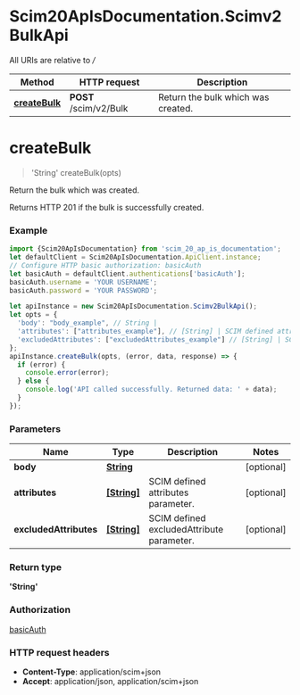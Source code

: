 # Scim20ApIsDocumentation.Scimv2BulkApi

All URIs are relative to */*

Method | HTTP request | Description
------------- | ------------- | -------------
[**createBulk**](Scimv2BulkApi.md#createBulk) | **POST** /scim/v2/Bulk | Return the bulk which was created.

<a name="createBulk"></a>
# **createBulk**
> &#x27;String&#x27; createBulk(opts)

Return the bulk which was created.

Returns HTTP 201 if the bulk is successfully created.

### Example
```javascript
import {Scim20ApIsDocumentation} from 'scim_20_ap_is_documentation';
let defaultClient = Scim20ApIsDocumentation.ApiClient.instance;
// Configure HTTP basic authorization: basicAuth
let basicAuth = defaultClient.authentications['basicAuth'];
basicAuth.username = 'YOUR USERNAME';
basicAuth.password = 'YOUR PASSWORD';

let apiInstance = new Scim20ApIsDocumentation.Scimv2BulkApi();
let opts = { 
  'body': "body_example", // String | 
  'attributes': ["attributes_example"], // [String] | SCIM defined attributes parameter.
  'excludedAttributes': ["excludedAttributes_example"] // [String] | SCIM defined excludedAttribute parameter.
};
apiInstance.createBulk(opts, (error, data, response) => {
  if (error) {
    console.error(error);
  } else {
    console.log('API called successfully. Returned data: ' + data);
  }
});
```

### Parameters

Name | Type | Description  | Notes
------------- | ------------- | ------------- | -------------
 **body** | [**String**](String.md)|  | [optional] 
 **attributes** | [**[String]**](String.md)| SCIM defined attributes parameter. | [optional] 
 **excludedAttributes** | [**[String]**](String.md)| SCIM defined excludedAttribute parameter. | [optional] 

### Return type

**&#x27;String&#x27;**

### Authorization

[basicAuth](../README.md#basicAuth)

### HTTP request headers

 - **Content-Type**: application/scim+json
 - **Accept**: application/json, application/scim+json

